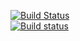 [![Build Status](https://travis-ci.org/ILLLIGION/SplayTree.svg?branch=master)](https://travis-ci.org/ILLLIGION/SplayTree)  
[![Build status](https://ci.appveyor.com/api/projects/status/3rntauhl3rlmiii6?svg=true)](https://ci.appveyor.com/project/ILLLIGION/splaytree)
